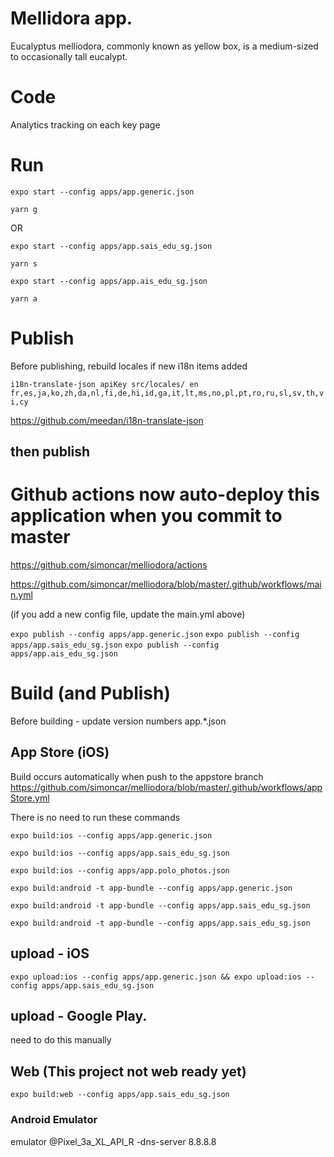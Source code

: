 # Mellidora app.

Eucalyptus melliodora, commonly known as yellow box, is a medium-sized to occasionally tall eucalypt.

# Code

Analytics tracking on each key page


# Run

`expo start --config apps/app.generic.json`

`yarn g`

OR

`expo start --config apps/app.sais_edu_sg.json`

`yarn s`

`expo start --config apps/app.ais_edu_sg.json`

`yarn a`

# Publish

Before publishing, rebuild locales if new i18n items added

`i18n-translate-json apiKey src/locales/ en fr,es,ja,ko,zh,da,nl,fi,de,hi,id,ga,it,lt,ms,no,pl,pt,ro,ru,sl,sv,th,vi,cy`

https://github.com/meedan/i18n-translate-json


## then publish




# Github actions now auto-deploy this application when you commit to master

https://github.com/simoncar/melliodora/actions

https://github.com/simoncar/melliodora/blob/master/.github/workflows/main.yml

(if you add a new config file, update the main.yml above)

`expo publish --config apps/app.generic.json`
`expo publish --config apps/app.sais_edu_sg.json`
`expo publish --config apps/app.ais_edu_sg.json`

# Build (and Publish)

Before building - update version numbers app.*.json

## App Store (iOS)

Build occurs automatically when push to the appstore branch
https://github.com/simoncar/melliodora/blob/master/.github/workflows/appStore.yml

There is no need to run these commands

`expo build:ios --config apps/app.generic.json`

`expo build:ios --config apps/app.sais_edu_sg.json`

`expo build:ios --config apps/app.polo_photos.json`

`expo build:android -t app-bundle --config apps/app.generic.json`

`expo build:android -t app-bundle --config apps/app.sais_edu_sg.json`

`expo build:android -t app-bundle --config apps/app.sais_edu_sg.json`


## upload - iOS

`expo upload:ios --config apps/app.generic.json && expo upload:ios --config apps/app.sais_edu_sg.json`

## upload - Google Play. 

need to do this manually 


## Web (This project not web ready yet)

`expo build:web --config apps/app.sais_edu_sg.json`


### Android Emulator

emulator @Pixel_3a_XL_API_R -dns-server 8.8.8.8
